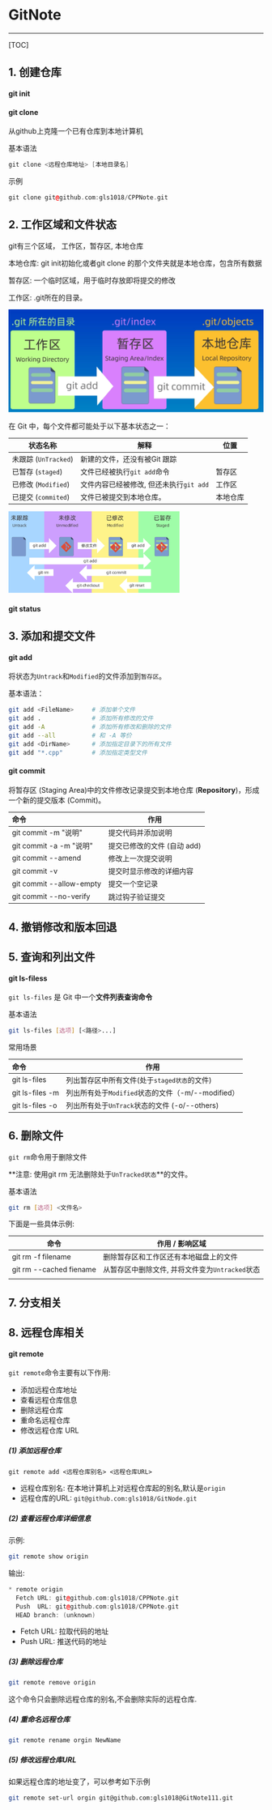 # GitNote

------

[TOC]



## 1. 创建仓库



#### git init





#### git clone

从github上克隆一个已有仓库到本地计算机

基本语法

```cpp
git clone <远程仓库地址> [本地目录名]
```

示例

```cpp
git clone git@github.com:gls1018/CPPNote.git
```





## 2. 工作区域和文件状态

git有三个区域， 工作区，暂存区, 本地仓库

本地仓库: git init初始化或者git clone 的那个文件夹就是本地仓库，包含所有数据

暂存区: 一个临时区域，用于临时存放即将提交的修改

工作区: .git所在的目录。

<img src="assets/image-20250302212251676.png" alt="image-20250302212251676" style="zoom:50%;" />



在 Git 中，每个文件都可能处于以下基本状态之一：

| 状态名称             | 解释                                    | 位置     |
| -------------------- | --------------------------------------- | -------- |
| 未跟踪 (`UnTracked`) | 新建的文件，还没有被Git 跟踪            |          |
| 已暂存 (`staged`)    | 文件已经被执行`git add`命令             | 暂存区   |
| 已修改 (`Modified`)  | 文件内容已经被修改, 但还未执行`git add` | 工作区   |
| 已提交 (`commited`)  | 文件已被提交到本地仓库。                | 本地仓库 |





<img src="assets/image-20250302213511809.png" alt="image-20250302213511809" style="zoom: 33%;" />



#### git status







## 3. 添加和提交文件

#### git add

将状态为`Untrack`和`Modified`的文件添加到`暂存区`。

基本语法：

```bash
git add <FileName>     # 添加单个文件
git add .              # 添加所有修改的文件
git add -A             # 添加所有修改和删除的文件
git add --all          # 和 -A 等价
git add <DirName>      # 添加指定目录下的所有文件
git add "*.cpp"        # 添加指定类型文件
```



#### git commit

将暂存区 (Staging Area)中的文件修改记录提交到本地仓库 (**Repository**)，形成一个新的提交版本 (Commit)。

| 命令                     | 作用                        |
| :----------------------- | --------------------------- |
| git commit -m "说明"     | 提交代码并添加说明          |
| git commit -a -m "说明"  | 提交已修改的文件 (自动 add) |
| git commit --amend       | 修改上一次提交说明          |
| git commit -v            | 提交时显示修改的详细内容    |
| git commit --allow-empty | 提交一个空记录              |
| git commit --no-verify   | 跳过钩子验证提交            |



## 4. 撤销修改和版本回退



## 5. 查询和列出文件

#### git ls-filess

`git ls-files` 是 Git 中一个**文件列表查询命令**

基本语法

```bash
git ls-files [选项] [<路径>...]
```



常用场景

| 命令            | 作用                                              |
| :-------------- | ------------------------------------------------- |
| git ls-files    | 列出暂存区中所有文件(处于`staged状态`的文件)      |
| git ls-files -m | 列出所有处于`Modified`状态的文件（-m/--modified） |
| git ls-files -o | 列出所有处于`UnTrack`状态的文件 (-o/--others)     |





## 6. 删除文件

`git rm`命令用于删除文件

**注意: 使用git rm 无法删除处于`UnTracked状态`**的文件。

基本语法

```bash
git rm [选项] <文件名>
```



下面是一些具体示例:

| 命令                    | 作用 / 影响区域                                 |
| ----------------------- | ----------------------------------------------- |
| git rm -f filename      | 删除暂存区和工作区还有本地磁盘上的文件          |
| git rm --cached fiename | 从暂存区中删除文件, 并将文件变为`Untracked`状态 |
|                         |                                                 |



## 7. 分支相关



## 8. 远程仓库相关

#### git remote

`git remote`命令主要有以下作用:

- 添加远程仓库地址
- 查看远程仓库信息
- 删除远程仓库
- 重命名远程仓库
- 修改远程仓库 URL

##### (1) 添加远程仓库

```
git remote add <远程仓库别名> <远程仓库URL>
```

- 远程仓库别名: 在本地计算机上对远程仓库起的别名,默认是`origin`
- 远程仓库的URL: `git@github.com:gls1018/GitNode.git`

##### (2) 查看远程仓库详细信息

示例:

```bash
git remote show origin
```

输出:

```cpp
* remote origin
  Fetch URL: git@github.com:gls1018/CPPNote.git
  Push  URL: git@github.com:gls1018/CPPNote.git
  HEAD branch: (unknown)
```

- Fetch URL: 拉取代码的地址
- Push URL: 推送代码的地址

##### (3) 删除远程仓库

```bash
git remote remove origin
```

这个命令只会删除远程仓库的别名,不会删除实际的远程仓库.

##### (4) 重命名远程仓库

```bash
git remote rename orgin NewName
```

##### (5) 修改远程仓库URL

如果远程仓库的地址变了，可以参考如下示例

```bash
git remote set-url orgin git@github.com:gls1018@GitNote111.git
```











